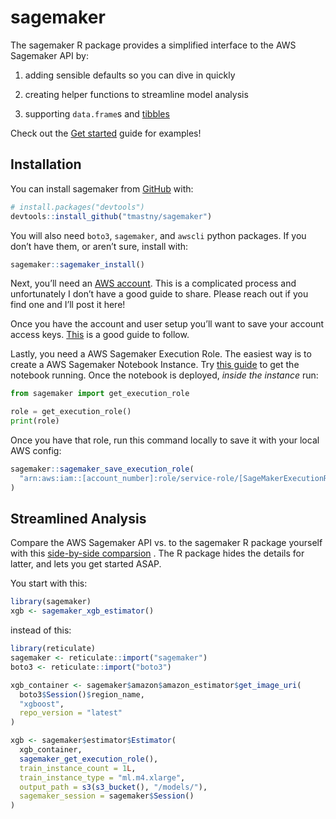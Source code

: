 
<!-- README.md is generated from README.Rmd. Please edit that file -->

# sagemaker

<!-- badges: start -->

<!-- badges: end -->

The sagemaker R package provides a simplified interface to the AWS
Sagemaker API by:

1.  adding sensible defaults so you can dive in quickly

2.  creating helper functions to streamline model analysis

3.  supporting `data.frame`s and
    [tibbles](https://github.com/tidyverse/tibble)

Check out the [Get
started](https://tmastny.github.io/sagemaker/articles/sagemaker.html)
guide for examples\!

## Installation

You can install sagemaker from [GitHub](https://github.com/) with:

``` r
# install.packages("devtools")
devtools::install_github("tmastny/sagemaker")
```

You will also need `boto3`, `sagemaker`, and `awscli` python packages.
If you don’t have them, or aren’t sure, install with:

``` r
sagemaker::sagemaker_install()
```

Next, you’ll need an [AWS
account](https://aws.amazon.com/premiumsupport/knowledge-center/create-and-activate-aws-account/).
This is a complicated process and unfortunately I don’t have a good
guide to share. Please reach out if you find one and I’ll post it here\!

Once you have the account and user setup you’ll want to save your
account access keys.
[This](https://www.viget.com/articles/set-up-aws-cli-and-download-your-s3-files-from-the-command-line/)
is a good guide to follow.

Lastly, you need a AWS Sagemaker Execution Role. The easiest way is to
create a AWS Sagemaker Notebook Instance. Try [this
guide](https://sagemaker-workshop.com/introduction/notebook.html#launch-the-notebook-instance)
to get the notebook running. Once the notebook is deployed, *inside the
instance* run:

``` python
from sagemaker import get_execution_role

role = get_execution_role()
print(role)
```

Once you have that role, run this command locally to save it with your
local AWS config:

``` r
sagemaker::sagemaker_save_execution_role(
  "arn:aws:iam::[account_number]:role/service-role/[SageMakerExecutionRole]"
)
```

## Streamlined Analysis

Compare the AWS Sagemaker API vs. to the sagemaker R package yourself
with this [side-by-side
comparsion](https://tmastny.github.io/sagemaker/articles/sagemaker-vs-sagemaker.html)
. The R package hides the details for latter, and lets you get started
ASAP.

You start with this:

``` r
library(sagemaker)
xgb <- sagemaker_xgb_estimator()
```

instead of this:

``` r
library(reticulate)
sagemaker <- reticulate::import("sagemaker")
boto3 <- reticulate::import("boto3")

xgb_container <- sagemaker$amazon$amazon_estimator$get_image_uri(
  boto3$Session()$region_name,
  "xgboost",
  repo_version = "latest"
)

xgb <- sagemaker$estimator$Estimator(
  xgb_container,
  sagemaker_get_execution_role(),
  train_instance_count = 1L,
  train_instance_type = "ml.m4.xlarge",
  output_path = s3(s3_bucket(), "/models/"),
  sagemaker_session = sagemaker$Session()
)
```
